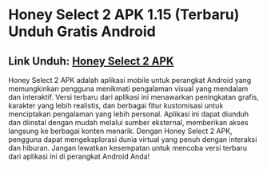 ﻿


# Honey Select 2 APK 1.15 (Terbaru) Unduh Gratis Android 
##  Link Unduh: [Honey Select 2 APK](https://byvn.net/xnkP) 
Honey Select 2 APK adalah aplikasi mobile untuk perangkat Android yang memungkinkan pengguna menikmati pengalaman visual yang mendalam dan interaktif. Versi terbaru dari aplikasi ini menawarkan peningkatan grafis, karakter yang lebih realistis, dan berbagai fitur kustomisasi untuk menciptakan pengalaman yang lebih personal. Aplikasi ini dapat diunduh dan diinstal dengan mudah melalui sumber eksternal, memberikan akses langsung ke berbagai konten menarik. Dengan Honey Select 2 APK, pengguna dapat mengeksplorasi dunia virtual yang penuh dengan interaksi dan hiburan. Jangan lewatkan kesempatan untuk mencoba versi terbaru dari aplikasi ini di perangkat Android Anda!
